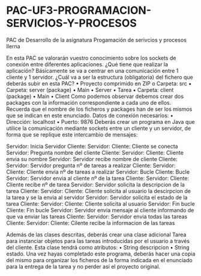 # PAC-UF3-PROGRAMACION-SERVICIOS-Y-PROCESOS
PAC de Desarrollo de la asignatura Progamación de serivcios y procesos Ilerna


En esta PAC se valorarán vuestro conocimiento sobre los sockets de conexión
entre diferentes aplicaciones.
¿Qué tiene que realizar la aplicación?
Básicamente se va a centrar en una comunicación entre 1 cliente y 1 servidor.
¿Cuál va a ser la estructura (obligatoria) del fichero que deberás subir en esta
PAC?
• Proyecto comprimido en ZIP
o Carpeta: src
▪ Carpeta: server (package)
• Main
• Server
• Tarea
▪ Carpeta: client (package)
• Main
• Client
Como podemos observar debemos crear dos packages con la información
correspondiente a cada uno de ellos. Recuerda que el nombre de los ficheros
y packages han de ser los mismos que se indican en este enunciado.
Datos de conexión necesarios:
• Dirección: localhost
• Puerto: 9876
Deberás crear un programa en Java que utilice la comunicación mediante
sockets entre un cliente y un servidor, de forma que se replique este
intercambio de mensajes:

Servidor: Inicia Servidor
Cliente:
Servidor:
Cliente: Cliente se conecta
Servidor: Pregunta nombre del cliente
Cliente:
Servidor:
Cliente: Cliente envia su nombre
Servidor: Servidor recibe nombre de cliente
Cliente:
Servidor: Servidor pregunta nº de tareas a realizar
Cliente:
Servidor:
Cliente: Cliente envia nº de tareas a realizar
Servidor: Bucle
Cliente: Bucle
Servidor: Servidor envia al cliente nº de la tarea
Cliente:
Servidor: 
Cliente: Cliente recibe nº de tarea
Servidor: Servidor solicita la descripcion de la tarea
Cliente:
Servidor:
Cliente: Cliente solicita al usuario la descirpcion de la tarea y se la envia al servidor
Servidor: Servidor solicita el estado de la tarea
Cliente:
Servidor:
Cliente: Cliente solicita al usuario
Servidor: Fin bucle
Cliente: Fin bucle
Servidor: Servidor envia mensaje al cliente informando de que va enviar las tareas
Cliente:
Servidor: Servidor envia todas las tareas
Cliente:
Servidor:
Cliente: Cilente recibe la informacion de las tareas

Además de las clases descritas, deberás crear una clase adicional Tarea para
instanciar objetos para las tareas introducidas por el usuario a través del
cliente. Esta clase tendrá como atributos:
• String descripcion
• String estado.
Una vez hayas completado este programa, deberás hacer una copia del mismo
para organizar los ficheros de la forma indicada en el enunciado para la
entrega de la tarea y no perder así el proyecto original.
